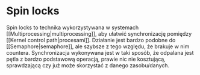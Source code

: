# Spin locks
Spin locks to technika wykorzystywana w systemach [[Multiprocessing|multiprocessing]], aby ułatwić synchronizację pomiędzy [[Kernel control path|procesami]]. Działanie jest bardzo podobne do [[Semaphore|semaphore]], ale szybsze z tego względu, że brakuje w nim countera. Synchronizacja wykonywana jest w taki sposób, że odpalana jest pętla z bardzo podstawową operacją, prawie nic nie kosztującą, sprawdzającą czy już może skorzystać z danego zasobu/danych.  